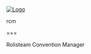 [![Logo](http://www.rolisteam.org/sites/default/files/pixture_reloaded_logo.png)](http://www.rolisteam.org)

rcm

===

Rolisteam Convention Manager
